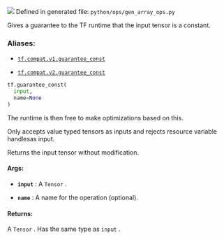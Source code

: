 ![](https://tensorflow.google.cn/images/tf_logo_32px.png)
Defined in generated file:  `python/ops/gen_array_ops.py` 

Gives a guarantee to the TF runtime that the input tensor is a constant.

### Aliases:

- [ `tf.compat.v1.guarantee_const` ](/api_docs/python/tf/guarantee_const)

- [ `tf.compat.v2.guarantee_const` ](/api_docs/python/tf/guarantee_const)


```python
tf.guarantee_const(
  input,
  name=None
)

```


The runtime is then free to make optimizations based on this.

Only accepts value typed tensors as inputs and rejects resource variable handlesas input.

Returns the input tensor without modification.

#### Args:

- **`input`** : A  `Tensor` .

- **`name`** : A name for the operation (optional).

#### Returns:

A  `Tensor` . Has the same type as  `input` .

